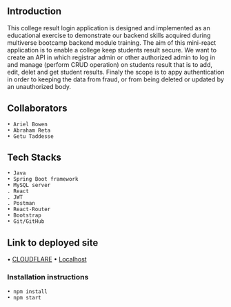 ## Introduction

This college result login application is designed and implemented as an educational exercise to demonstrate our backend skills acquired during multiverse bootcamp backend module training. The aim of this mini-react application is to enable a college keep students result secure. We want to create an API in which registrar admin or other authorized admin to log in and manage (perform CRUD operation) on students result that is to add, edit, delet and get student results. Finaly the scope is to appy authentication in order to keeping the data from fraud, or from being deleted or updated by an unauthorized body.

## Collaborators

    • Ariel Bowen
    • Abraham Reta
    • Getu Taddesse

## Tech Stacks

    • Java
    • Spring Boot framework
    • MySQL server
    . React
    . JWT
    . Postman
    • React-Router
    • Bootstrap
    • Git/GitHub
    
## Link to deployed site

  • [CLOUDFLARE](https://college-result-login-app.pages.dev/)
  • [Localhost](http://localhost:3001/)

### Installation instructions

    • npm install 
    • npm start
